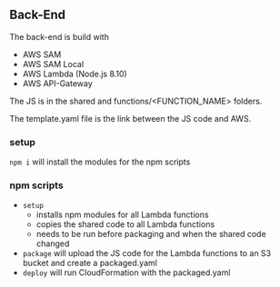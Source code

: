## Back-End

The back-end is build with

* AWS SAM
* AWS SAM Local
* AWS Lambda (Node.js 8.10)
* AWS API-Gateway

The JS is in the shared and functions/<FUNCTION_NAME> folders.

The template.yaml file is the link between the JS code and AWS.

### setup

`npm i` will install the modules for the npm scripts

### npm scripts

* `setup`
  * installs npm modules for all Lambda functions
  * copies the shared code to all Lambda functions
  * needs to be run before packaging and when the shared code changed
* `package` will upload the JS code for the Lambda functions to an S3 bucket
  and create a packaged.yaml
* `deploy` will run CloudFormation with the packaged.yaml
